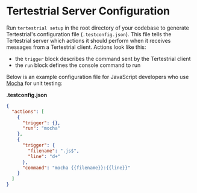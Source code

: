 # Tertestrial Server Configuration

Run <code type="tertestrial-command">tertestrial setup</code> in the root
directory of your codebase to generate Tertestrial's configuration file
(<code type="repo/existing-file">.testconfig.json</code>). This file tells the
Tertestrial server which actions it should perform when it receives messages
from a Tertestrial client. Actions look like this:

- the `trigger` block describes the command sent by the Tertestrial client
- the `run` block defines the console command to run

Below is an example configuration file for JavaScript developers who use
[Mocha](https://mochajs.org) for unit testing:

**.testconfig.json**

```json
{
  "actions": [
    {
      "trigger": {},
      "run": "mocha"
    },
    {
      "trigger": {
        "filename": ".js$",
        "line": "d+"
      },
      "command": "mocha {{filename}}:{{line}}"
    }
  ]
}
```
